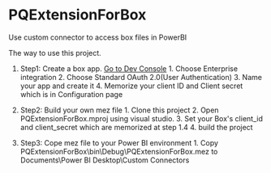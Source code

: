 # PQExtensionForBox
Use custom connector to access box files in PowerBI

The way to use this project.

1. Step1: Create a box app. [Go to Dev Console](https://developer.box.com/)
       1. Choose Enterprise integration
	   2. Choose Standard OAuth 2.0(User Authentication)
	   3. Name your app and create it
	   4. Memorize your client ID and Client secret which is in Configuration page
	   
2. Step2: Build your own mez file
       1. Clone this project
	   2. Open PQExtensionForBox.mproj using visual studio.
	   3. Set your Box's client_id and client_secret which are memorized at step 1.4
	   4. build the project
	   
3. Step3: Cope mez file to your Power BI environment
       1. Copy PQExtensionForBox\bin\Debug\PQExtensionForBox.mez to Documents\Power BI Desktop\Custom Connectors
